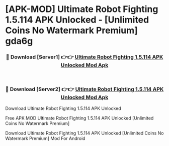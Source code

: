 # [APK-MOD] Ultimate Robot Fighting 1.5.114 APK Unlocked - [Unlimited Coins No Watermark Premium] gda6g



<div align="center">
<h3>🔴 Download [Server1] 👉👉 <a href="https://momento.my/?title=Ultimate_Robot_Fighting_1.5.114_APK_Unlocked">Ultimate Robot Fighting 1.5.114 APK Unlocked Mod Apk</a></h3><br>

<h3>🔴 Download [Server2] 👉👉 <a href="https://momento.my/?title=Ultimate_Robot_Fighting_1.5.114_APK_Unlocked">Ultimate Robot Fighting 1.5.114 APK Unlocked Mod Apk</a></h3>
</div>



Download Ultimate Robot Fighting 1.5.114 APK Unlocked 

Free APK MOD Ultimate Robot Fighting 1.5.114 APK Unlocked [Unlimited Coins No Watermark Premium]

Download Ultimate Robot Fighting 1.5.114 APK Unlocked [Unlimited Coins No Watermark Premium] Mod For Android
